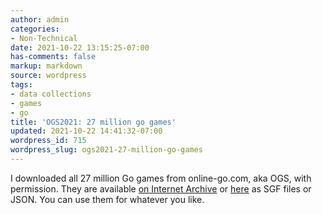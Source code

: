 ```yaml
---
author: admin
categories:
- Non-Technical
date: 2021-10-22 13:15:25-07:00
has-comments: false
markup: markdown
source: wordpress
tags:
- data collections
- games
- go
title: 'OGS2021: 27 million go games'
updated: 2021-10-22 14:41:32-07:00
wordpress_id: 715
wordpress_slug: ogs2021-27-million-go-games
---
```

I downloaded all 27 million Go games from online-go.com, aka OGS, with permission. They are available [on Internet Archive](https://archive.org/details/ogs2021) or [here](https://za3k.com/ogs/) as SGF files or JSON. You can use them for whatever you like.
